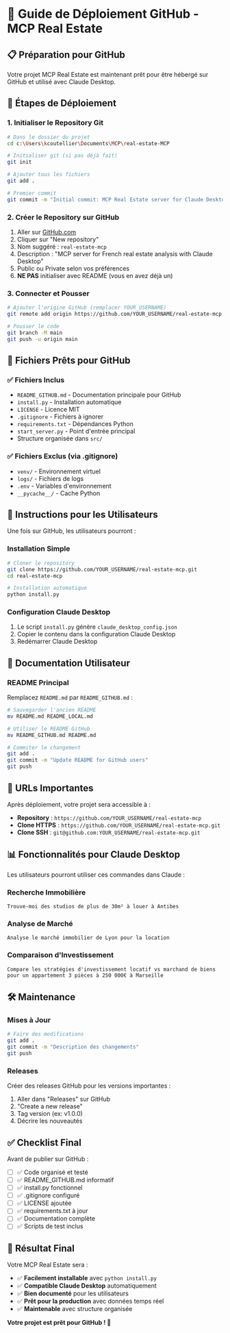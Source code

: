 # 🚀 Guide de Déploiement GitHub - MCP Real Estate

## 📋 Préparation pour GitHub

Votre projet MCP Real Estate est maintenant prêt pour être hébergé sur GitHub et utilisé avec Claude Desktop.

## 🔧 Étapes de Déploiement

### 1. Initialiser le Repository Git

```bash
# Dans le dossier du projet
cd c:\Users\kcoutellier\Documents\MCP\real-estate-MCP

# Initialiser git (si pas déjà fait)
git init

# Ajouter tous les fichiers
git add .

# Premier commit
git commit -m "Initial commit: MCP Real Estate server for Claude Desktop"
```

### 2. Créer le Repository sur GitHub

1. Aller sur [GitHub.com](https://github.com)
2. Cliquer sur "New repository"
3. Nom suggéré : `real-estate-mcp`
4. Description : "MCP server for French real estate analysis with Claude Desktop"
5. Public ou Private selon vos préférences
6. **NE PAS** initialiser avec README (vous en avez déjà un)

### 3. Connecter et Pousser

```bash
# Ajouter l'origine GitHub (remplacer YOUR_USERNAME)
git remote add origin https://github.com/YOUR_USERNAME/real-estate-mcp.git

# Pousser le code
git branch -M main
git push -u origin main
```

## 📁 Fichiers Prêts pour GitHub

### ✅ Fichiers Inclus
- `README_GITHUB.md` - Documentation principale pour GitHub
- `install.py` - Installation automatique
- `LICENSE` - Licence MIT
- `.gitignore` - Fichiers à ignorer
- `requirements.txt` - Dépendances Python
- `start_server.py` - Point d'entrée principal
- Structure organisée dans `src/`

### ✅ Fichiers Exclus (via .gitignore)
- `venv/` - Environnement virtuel
- `logs/` - Fichiers de logs
- `.env` - Variables d'environnement
- `__pycache__/` - Cache Python

## 🤖 Instructions pour les Utilisateurs

Une fois sur GitHub, les utilisateurs pourront :

### Installation Simple
```bash
# Cloner le repository
git clone https://github.com/YOUR_USERNAME/real-estate-mcp.git
cd real-estate-mcp

# Installation automatique
python install.py
```

### Configuration Claude Desktop
1. Le script `install.py` génère `claude_desktop_config.json`
2. Copier le contenu dans la configuration Claude Desktop
3. Redémarrer Claude Desktop

## 📖 Documentation Utilisateur

### README Principal
Remplacez `README.md` par `README_GITHUB.md` :

```bash
# Sauvegarder l'ancien README
mv README.md README_LOCAL.md

# Utiliser le README GitHub
mv README_GITHUB.md README.md

# Commiter le changement
git add .
git commit -m "Update README for GitHub users"
git push
```

## 🔗 URLs Importantes

Après déploiement, votre projet sera accessible à :
- **Repository** : `https://github.com/YOUR_USERNAME/real-estate-mcp`
- **Clone HTTPS** : `https://github.com/YOUR_USERNAME/real-estate-mcp.git`
- **Clone SSH** : `git@github.com:YOUR_USERNAME/real-estate-mcp.git`

## 📊 Fonctionnalités pour Claude Desktop

Les utilisateurs pourront utiliser ces commandes dans Claude :

### Recherche Immobilière
```
Trouve-moi des studios de plus de 30m² à louer à Antibes
```

### Analyse de Marché
```
Analyse le marché immobilier de Lyon pour la location
```

### Comparaison d'Investissement
```
Compare les stratégies d'investissement locatif vs marchand de biens pour un appartement 3 pièces à 250 000€ à Marseille
```

## 🛠️ Maintenance

### Mises à Jour
```bash
# Faire des modifications
git add .
git commit -m "Description des changements"
git push
```

### Releases
Créer des releases GitHub pour les versions importantes :
1. Aller dans "Releases" sur GitHub
2. "Create a new release"
3. Tag version (ex: v1.0.0)
4. Décrire les nouveautés

## ✅ Checklist Final

Avant de publier sur GitHub :

- [ ] ✅ Code organisé et testé
- [ ] ✅ README_GITHUB.md informatif
- [ ] ✅ install.py fonctionnel
- [ ] ✅ .gitignore configuré
- [ ] ✅ LICENSE ajoutée
- [ ] ✅ requirements.txt à jour
- [ ] ✅ Documentation complète
- [ ] ✅ Scripts de test inclus

## 🎯 Résultat Final

Votre MCP Real Estate sera :
- ✅ **Facilement installable** avec `python install.py`
- ✅ **Compatible Claude Desktop** automatiquement
- ✅ **Bien documenté** pour les utilisateurs
- ✅ **Prêt pour la production** avec données temps réel
- ✅ **Maintenable** avec structure organisée

**Votre projet est prêt pour GitHub ! 🚀**
